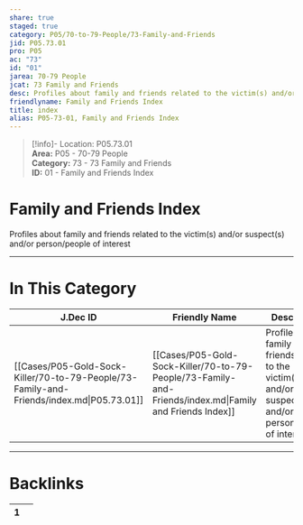 ```yaml
---  
share: true  
staged: true  
category: P05/70-to-79-People/73-Family-and-Friends  
jid: P05.73.01  
pro: P05  
ac: "73"  
id: "01"  
jarea: 70-79 People  
jcat: 73 Family and Friends  
desc: Profiles about family and friends related to the victim(s) and/or suspect(s) and/or person/people of interest.  
friendlyname: Family and Friends Index  
title: index  
alias: P05-73-01, Family and Friends Index  
---  
```

  
>[!info]- Location: P05.73.01  
>**Area:** P05 - 70-79 People  
>**Category:** 73 - 73 Family and Friends  
>**ID:** 01 - Family and Friends Index  
  
# Family and Friends Index  
  
Profiles about family and friends related to the victim(s) and/or suspect(s) and/or person/people of interest  
   
  
  
---  
# In This Category  
  
| J.Dec ID                                                                                 | Friendly Name                                                                                           | Description                                                                                                    |  
| ---------------------------------------------------------------------------------------- | ------------------------------------------------------------------------------------------------------- | -------------------------------------------------------------------------------------------------------------- |  
| [[Cases/P05-Gold-Sock-Killer/70-to-79-People/73-Family-and-Friends/index.md\|P05.73.01]] | [[Cases/P05-Gold-Sock-Killer/70-to-79-People/73-Family-and-Friends/index.md\|Family and Friends Index]] | Profiles about family and friends related to the victim(s) and/or suspect(s) and/or person/people of interest. |  
  
  
---  
# Backlinks  
<div><table class="dataview table-view-table"><thead class="table-view-thead"><tr class="table-view-tr-header"><th class="table-view-th"><span></span><span class="dataview small-text">1</span></th><th class="table-view-th"><span></span></th></tr></thead><tbody class="table-view-tbody"></tbody></table></div>
